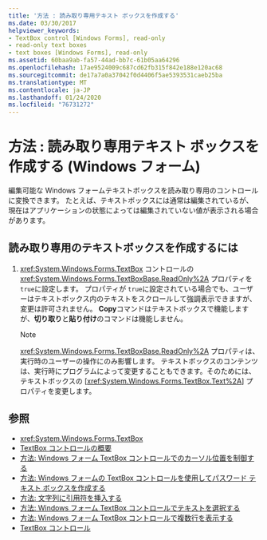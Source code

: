 ```yaml
---
title: '方法 : 読み取り専用テキスト ボックスを作成する'
ms.date: 03/30/2017
helpviewer_keywords:
- TextBox control [Windows Forms], read-only
- read-only text boxes
- text boxes [Windows Forms], read-only
ms.assetid: 60baa9ab-fa57-44ad-bb7c-61b05aa64296
ms.openlocfilehash: 17ae9524009c687cd62fb315f842e188e120ac68
ms.sourcegitcommit: de17a7a0a37042f0d4406f5ae5393531caeb25ba
ms.translationtype: MT
ms.contentlocale: ja-JP
ms.lasthandoff: 01/24/2020
ms.locfileid: "76731272"
---
```

# <a name="how-to-create-a-read-only-text-box-windows-forms"></a>方法 : 読み取り専用テキスト ボックスを作成する (Windows フォーム)

編集可能な Windows フォームテキストボックスを読み取り専用のコントロールに変換できます。 たとえば、テキストボックスには通常は編集されているが、現在はアプリケーションの状態によっては編集されていない値が表示される場合があります。

## <a name="to-create-a-read-only-text-box"></a>読み取り専用のテキストボックスを作成するには

1. <xref:System.Windows.Forms.TextBox> コントロールの <xref:System.Windows.Forms.TextBoxBase.ReadOnly%2A> プロパティを `true`に設定します。 プロパティが `true`に設定されている場合でも、ユーザーはテキストボックス内のテキストをスクロールして強調表示できますが、変更は許可されません。 **Copy**コマンドはテキストボックスで機能しますが、**切り取り**と**貼り付け**のコマンドは機能しません。

    > [!NOTE]
    > <xref:System.Windows.Forms.TextBoxBase.ReadOnly%2A> プロパティは、実行時のユーザーの操作にのみ影響します。 テキストボックスのコンテンツは、実行時にプログラムによって変更することもできます。そのためには、テキストボックスの [<xref:System.Windows.Forms.TextBox.Text%2A>] プロパティを変更します。

## <a name="see-also"></a>参照

- <xref:System.Windows.Forms.TextBox>
- [TextBox コントロールの概要](textbox-control-overview-windows-forms.md)
- [方法: Windows フォーム TextBox コントロールでのカーソル位置を制御する](how-to-control-the-insertion-point-in-a-windows-forms-textbox-control.md)
- [方法: Windows フォームの TextBox コントロールを使用してパスワード テキスト ボックスを作成する](how-to-create-a-password-text-box-with-the-windows-forms-textbox-control.md)
- [方法: 文字列に引用符を挿入する](how-to-put-quotation-marks-in-a-string-windows-forms.md)
- [方法: Windows フォーム TextBox コントロールでテキストを選択する](how-to-select-text-in-the-windows-forms-textbox-control.md)
- [方法: Windows フォーム TextBox コントロールで複数行を表示する](how-to-view-multiple-lines-in-the-windows-forms-textbox-control.md)
- [TextBox コントロール](textbox-control-windows-forms.md)
